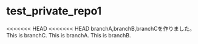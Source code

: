 # test_private_repo1
<<<<<<< HEAD
<<<<<<< HEAD
branchA,branchB,branchCを作りました。
This is branchC.
This is branchA.
This is branchB.
